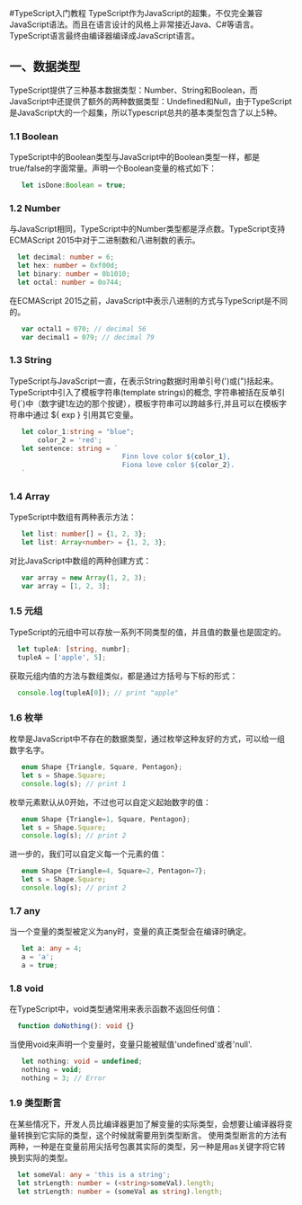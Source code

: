 #TypeScript入门教程
  TypeScript作为JavaScript的超集，不仅完全兼容JavaScript语法。而且在语言设计的风格上非常接近Java、C#等语言。TypeScript语言最终由编译器编译成JavaScript语言。
  
## 一、数据类型
  TypeScript提供了三种基本数据类型：Number、String和Boolean，而JavaScript中还提供了额外的两种数据类型：Undefined和Null，由于TypeScript是JavaScript大的一个超集，所以Typescript总共的基本类型包含了以上5种。
  
### 1.1 Boolean
  TypeScript中的Boolean类型与JavaScript中的Boolean类型一样，都是true/false的字面常量。声明一个Boolean变量的格式如下：
```TypeScript
   let isDone:Boolean = true;
```

### 1.2 Number
  与JavaScript相同，TypeScript中的Number类型都是浮点数。TypeScript支持ECMAScript 2015中对于二进制数和八进制数的表示。
```TypeScript
  let decimal: number = 6;
  let hex: number = 0xf00d;
  let binary: number = 0b1010;
  let octal: number = 0o744;
```
  在ECMAScript 2015之前，JavaScript中表示八进制的方式与TypeScript是不同的。
```JavaScript
   var octal1 = 070; // decimal 56
   var decimal1 = 079; // decimal 79
```
### 1.3 String
  TypeScript与JavaScript一直，在表示String数据时用单引号(')或(")括起来。
  TypeScript中引入了模板字符串(template strings)的概念,
  字符串被括在反单引号(`)中（数字键1左边的那个按键），模板字符串可以跨越多行,并且可以在模板字符串中通过 ${ exp } 引用其它变量。
```TypeScript
   let color_1:string = "blue"; 
       color_2 = 'red';
   let sentence: string = `
                            Finn love color ${color_1}, 
                            Fiona love color ${color_2}.
   `
```

### 1.4 Array
 TypeScript中数组有两种表示方法：
 ```TypeScript
    let list: number[] = {1, 2, 3};
    let list: Array<number> = {1, 2, 3};
 ```
 对比JavaScript中数组的两种创建方式：
 ```JavaScript
    var array = new Array(1, 2, 3);
    var array = [1, 2, 3];
 ```
 
 ### 1.5 元组
 TypeScript的元组中可以存放一系列不同类型的值，并且值的数量也是固定的。
 ```TypeScript
   let tupleA: [string, numbr];
   tupleA = ['apple', 5];
 ```
 获取元组内值的方法与数组类似，都是通过方括号与下标的形式：
 ```TypeScript
   console.log(tupleA[0]); // print "apple"
 ```
 
  ### 1.6 枚举
  枚举是JavaScript中不存在的数据类型，通过枚举这种友好的方式，可以给一组数字名字。
  ```TypeScript
     enum Shape {Triangle, Square, Pentagon};
     let s = Shape.Square;
     console.log(s); // print 1
  ```
  枚举元素默认从0开始，不过也可以自定义起始数字的值：
  ```TypeScript
     enum Shape {Triangle=1, Square, Pentagon};
     let s = Shape.Square;
     console.log(s); // print 2
  ```
  进一步的，我们可以自定义每一个元素的值：
  ```TypeScript
     enum Shape {Triangle=4, Square=2, Pentagon=7};
     let s = Shape.Square;
     console.log(s); // print 2
  ```
  
  ### 1.7 any
  当一个变量的类型被定义为any时，变量的真正类型会在编译时确定。
  ```TypeScript
     let a: any = 4;
     a = 'a';
     a = true;
  ```
  
  ### 1.8 void
  在TypeScript中，void类型通常用来表示函数不返回任何值：
  ```TypeScript
    function doNothing(): void {}
  ```
  当使用void来声明一个变量时，变量只能被赋值'undefined'或者'null'.
  ```TypeScript
     let nothing: void = undefined;
     nothing = void;
     nothing = 3; // Error
  ```
  
  ### 1.9 类型断言
  在某些情况下，开发人员比编译器更加了解变量的实际类型，会想要让编译器将变量转换到它实际的类型，这个时候就需要用到类型断言。
  使用类型断言的方法有两种，一种是在变量前用尖括号包裹其实际的类型，另一种是用as关键字将它转换到实际的类型。
  ```TypeScript
    let someVal: any = 'this is a string';
    let strLength: number = (<string>someVal).length;
    let strLength: number = (someVal as string).length; 
  ```